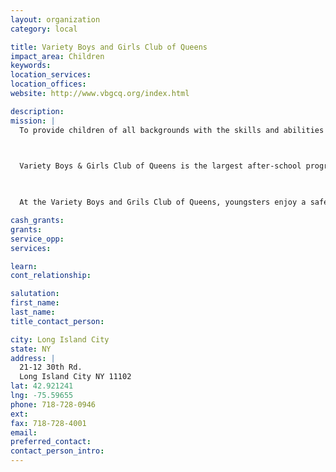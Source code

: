 ```yaml
---
layout: organization
category: local

title: Variety Boys and Girls Club of Queens
impact_area: Children
keywords: 
location_services: 
location_offices: 
website: http://www.vbgcq.org/index.html

description: 
mission: |
  To provide children of all backgrounds with the skills and abilities that will develop in them the qualities of self-esteem and self-confidence, which are needed to become responsible citizens and leaders."

  

  Variety Boys & Girls Club of Queens is the largest after-school program in Western Queens. With more than 1,000 members paying $25 (or less if the family cannot afford it) we care for nearly 200 children during our after school program.

  

  At the Variety Boys and Grils Club of Queens, youngsters enjoy a safe, active and positive environment as a constructive alternative to the streets.

cash_grants: 
grants: 
service_opp: 
services: 

learn: 
cont_relationship: 

salutation: 
first_name: 
last_name: 
title_contact_person: 

city: Long Island City
state: NY
address: |
  21-12 30th Rd.  
  Long Island City NY 11102
lat: 42.921241
lng: -75.59655
phone: 718-728-0946
ext: 
fax: 718-728-4001
email: 
preferred_contact: 
contact_person_intro: 
---
```

